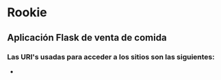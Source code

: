 # Rookie
## Aplicación Flask de venta de comida

### Las URI's usadas para acceder a los sitios son las siguientes:
-
